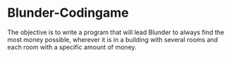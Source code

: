 # Blunder-Codingame
The objective is to write a program that will lead Blunder to always find the most money possible, wherever it is in a building with several rooms and each room with a specific amount of money.
